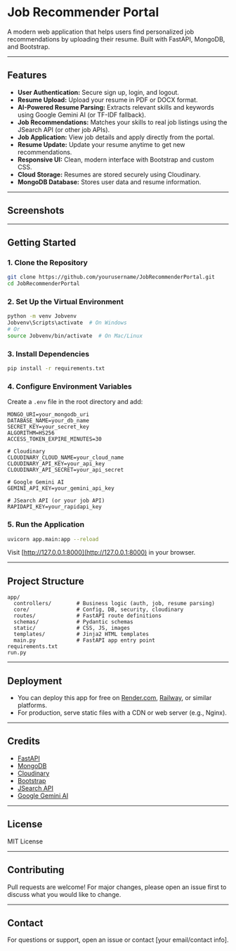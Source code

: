 # Job Recommender Portal

A modern web application that helps users find personalized job recommendations by uploading their resume. Built with FastAPI, MongoDB, and Bootstrap.

---

## Features

- **User Authentication:** Secure sign up, login, and logout.
- **Resume Upload:** Upload your resume in PDF or DOCX format.
- **AI-Powered Resume Parsing:** Extracts relevant skills and keywords using Google Gemini AI (or TF-IDF fallback).
- **Job Recommendations:** Matches your skills to real job listings using the JSearch API (or other job APIs).
- **Job Application:** View job details and apply directly from the portal.
- **Resume Update:** Update your resume anytime to get new recommendations.
- **Responsive UI:** Clean, modern interface with Bootstrap and custom CSS.
- **Cloud Storage:** Resumes are stored securely using Cloudinary.
- **MongoDB Database:** Stores user data and resume information.

---

## Screenshots

<!-- Add screenshots of your app here if available -->

---

## Getting Started

### 1. Clone the Repository

```bash
git clone https://github.com/yourusername/JobRecommenderPortal.git
cd JobRecommenderPortal
```

### 2. Set Up the Virtual Environment

```bash
python -m venv Jobvenv
Jobvenv\Scripts\activate  # On Windows
# Or
source Jobvenv/bin/activate  # On Mac/Linux
```

### 3. Install Dependencies

```bash
pip install -r requirements.txt
```

### 4. Configure Environment Variables

Create a `.env` file in the root directory and add:

```
MONGO_URI=your_mongodb_uri
DATABASE_NAME=your_db_name
SECRET_KEY=your_secret_key
ALGORITHM=HS256
ACCESS_TOKEN_EXPIRE_MINUTES=30

# Cloudinary
CLOUDINARY_CLOUD_NAME=your_cloud_name
CLOUDINARY_API_KEY=your_api_key
CLOUDINARY_API_SECRET=your_api_secret

# Google Gemini AI
GEMINI_API_KEY=your_gemini_api_key

# JSearch API (or your job API)
RAPIDAPI_KEY=your_rapidapi_key
```

### 5. Run the Application

```bash
uvicorn app.main:app --reload
```

Visit [http://127.0.0.1:8000](http://127.0.0.1:8000) in your browser.

---

## Project Structure

```
app/
  controllers/        # Business logic (auth, job, resume parsing)
  core/               # Config, DB, security, cloudinary
  routes/             # FastAPI route definitions
  schemas/            # Pydantic schemas
  static/             # CSS, JS, images
  templates/          # Jinja2 HTML templates
  main.py             # FastAPI app entry point
requirements.txt
run.py
```

---

## Deployment

- You can deploy this app for free on [Render.com](https://render.com/), [Railway](https://railway.app/), or similar platforms.
- For production, serve static files with a CDN or web server (e.g., Nginx).

---

## Credits

- [FastAPI](https://fastapi.tiangolo.com/)
- [MongoDB](https://www.mongodb.com/)
- [Cloudinary](https://cloudinary.com/)
- [Bootstrap](https://getbootstrap.com/)
- [JSearch API](https://rapidapi.com/letscrape-6bRBa3QguO5/api/jsearch)
- [Google Gemini AI](https://ai.google.dev/)

---

## License

MIT License

---

## Contributing

Pull requests are welcome! For major changes, please open an issue first to discuss what you would like to change.

---

## Contact

For questions or support, open an issue or contact [your email/contact info]. 
